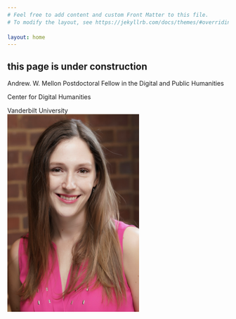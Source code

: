 ```yaml
---
# Feel free to add content and custom Front Matter to this file.
# To modify the layout, see https://jekyllrb.com/docs/themes/#overriding-theme-defaults

layout: home
---
```

<h2> this page is under construction </h2>

<p style="margin-bottom:0px; font-size=20px">Andrew. W. Mellon Postdoctoral Fellow in the Digital and Public Humanities</p>
<p style="margin-bottom:0px">Center for Digital Humanities</p>
<p style="margin-bottom:0px">Vanderbilt University</p>


<img height="450"  width="300" src="/Images/McKenna_HS1.png" alt="Professional headshot of me, taken before a brick wall and wearing a pink blouse.">
